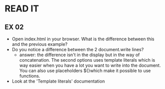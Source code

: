 # READ IT
## EX 02
* Open index.html in your browser. What is the difference between this and the previous example?
* Do you notice a difference between the 2 document.write lines?
    * answer: the difference isn't in the display but in the way of concatenation. The second options uses template literals which is way easier when you have a lot you want to write into the document. You can also use placeholders ${}which make it possible to use functions.
* Look at the 'Template literals' documentation

